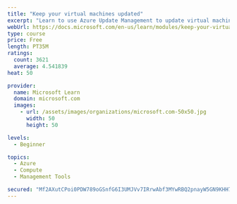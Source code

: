 ```yaml
---
title: "Keep your virtual machines updated"
excerpt: "Learn to use Azure Update Management to update virtual machines, verify agent connectivity, and use Azure Log Analytics in your cloud environment."
webUrl: https://docs.microsoft.com/en-us/learn/modules/keep-your-virtual-machines-updated/
type: course
price: Free
length: PT35M
ratings:
  count: 3621
  average: 4.541839
heat: 50

provider:
  name: Microsoft Learn
  domain: microsoft.com
  images:
    - url: /assets/images/organizations/microsoft.com-50x50.jpg
      width: 50
      height: 50

levels:
  - Beginner

topics:
  - Azure
  - Compute
  - Management Tools

secured: "Mf2AXutCPoi0PDW789oGSnfG6I3UMJVv7IRrwAbf3MYwRBQ2pnayW5GN9KHH7uTNt5LO0vCytQWztRoc5GkeNxX60b5xQwxWbBsS1nA4J6B2HgjuMoG3ztwjtuFUKxXJlAyxz0KaPykKwVYUwu39WCGXs+ryeal6F2DawTM2LU2Q9Xo7vUZmNsK7BfDDnRJE5L2IBur0D78pPvfL367R2iL4y6q5L0cCW1doV+AHvjCA9kwayfvdVL1Era2nGbb8yD84baF/OIpEb2TsLPvNwpAVgxXqbzm+rGko+8Fqo0XqBJ+liQByGoHxlXS478GxSxL+dUgkbbA0OF4IJOChOdM3APVNEoyeRQCRmEDW9068c5u+BiPoxuCW7ZpL0wcTPM5sA6FP5k5VG7fn9zPhVat5lWLm4/PSLiTKUt+jGok=;XDIIOYkuHwwUN/BB17Z0GA=="
---
```


